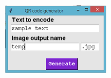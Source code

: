 ![GitHub Logo](https://github.com/MesutKihal/Others/blob/main/qr_code_generator/image.PNG?raw=true)

